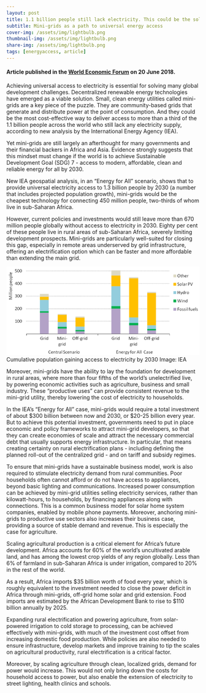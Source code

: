 ```yaml
---
layout: post
title: 1.1 billion people still lack electricity. This could be the solution
subtitle: Mini-grids as a path to universal energy access
cover-img: /assets/img/lightbulb.png
thumbnail-img: /assets/img/lightbulb.png
share-img: /assets/img/lightbulb.png
tags: [energyaccess, article]
---
```

#### Article published in the [World Economic Forum](https://www.weforum.org/agenda/2018/06/1-billion-people-lack-electricity-solution-mini-grid-iea/) on 20 June 2018. 

Achieving universal access to electricity is essential for solving many global development challenges. Decentralized renewable energy technologies have emerged as a viable solution. Small, clean energy utilities called mini-grids are a key piece of the puzzle. They are community-based grids that generate and distribute power at the point of consumption. And they could be the most cost-effective way to deliver access to more than a third of the 1.1 billion people across the world who still lack any electricity supply, according to new analysis by the International Energy Agency (IEA).

Yet mini-grids are still largely an afterthought for many governments and their financial backers in Africa and Asia. Evidence strongly suggests that this mindset must change if the world is to achieve Sustainable Development Goal (SDG) 7 - access to modern, affordable, clean and reliable energy for all by 2030.

New IEA geospatial analysis, in an “Energy for All” scenario, shows that to provide universal electricity access to 1.3 billion people by 2030 (a number that includes projected population growth), mini-grids would be the cheapest technology for connecting 450 million people, two-thirds of whom live in sub-Saharan Africa.

However, current policies and investments would still leave more than 670 million people globally without access to electricity in 2030. Eighty per cent of these people live in rural areas of sub-Saharan Africa, severely limiting development prospects. Mini-grids are particularly well-suited for closing this gap, especially in remote areas underserved by grid infrastructure, offering an electrification option which can be faster and more affordable than extending the main grid.

![alt text](/assets/img/minigrids.png "Cumulative population gaining access to electricity by 2030")
Cumulative population gaining access to electricity by 2030
Image: IEA

Moreover, mini-grids have the ability to lay the foundation for development in rural areas, where more than four fifths of the world’s unelectrified live, by powering economic activities such as agriculture, business and small industry. These “productive uses” can provide consistent revenue to the mini-grid utility, thereby lowering the cost of electricity to households.

In the IEA’s “Energy for All” case, mini-grids would require a total investment of about $300 billion between now and 2030, or $20-25 billion every year. But to achieve this potential investment, governments need to put in place economic and policy frameworks to attract mini-grid developers, so that they can create economies of scale and attract the necessary commercial debt that usually supports energy infrastructure. In particular, that means creating certainty on rural electrification plans - including defining the planned roll-out of the centralized grid - and on tariff and subsidy regimes.

To ensure that mini-grids have a sustainable business model, work is also required to stimulate electricity demand from rural communities. Poor households often cannot afford or do not have access to appliances, beyond basic lighting and communications. Increased power consumption can be achieved by mini-grid utilities selling electricity services, rather than kilowatt-hours, to households, by financing appliances along with connections. This is a common business model for solar home system companies, enabled by mobile phone payments. Moreover, anchoring mini-grids to productive use sectors also increases their business case, providing a source of stable demand and revenue. This is especially the case for agriculture.

Scaling agricultural production is a critical element for Africa’s future development. Africa accounts for 60% of the world’s uncultivated arable land, and has among the lowest crop yields of any region globally. Less than 6% of farmland in sub-Saharan Africa is under irrigation, compared to 20% in the rest of the world.

As a result, Africa imports $35 billion worth of food every year, which is roughly equivalent to the investment needed to close the power deficit in Africa through mini-grids, off-grid home solar and grid extension. Food imports are estimated by the African Development Bank to rise to $110 billion annually by 2025.

Expanding rural electrification and powering agriculture, from solar-powered irrigation to cold storage to processing, can be achieved effectively with mini-grids, with much of the investment cost offset from increasing domestic food production. While policies are also needed to ensure infrastructure, develop markets and improve training to tip the scales on agricultural productivity, rural electrification is a critical factor.

Moreover, by scaling agriculture through clean, localized grids, demand for power would increase. This would not only bring down the costs for household access to power, but also enable the extension of electricity to street lighting, health clinics and schools.
